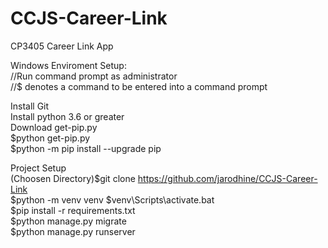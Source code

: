 # CCJS-Career-Link
CP3405 Career Link App  


Windows Enviroment Setup:  
//Run command prompt as administrator  
//$ denotes a command to be entered into a command prompt  
  
  Install Git  
  Install python 3.6 or greater  
  Download get-pip.py  
  $python get-pip.py  
  $python -m pip install --upgrade pip  

Project Setup  
  (Choosen Directory)$git clone https://github.com/jarodhine/CCJS-Career-Link  
  $python -m venv venv 
  $venv\Scripts\activate.bat  
  $pip install -r requirements.txt  
  $python manage.py migrate  
  $python manage.py runserver  
